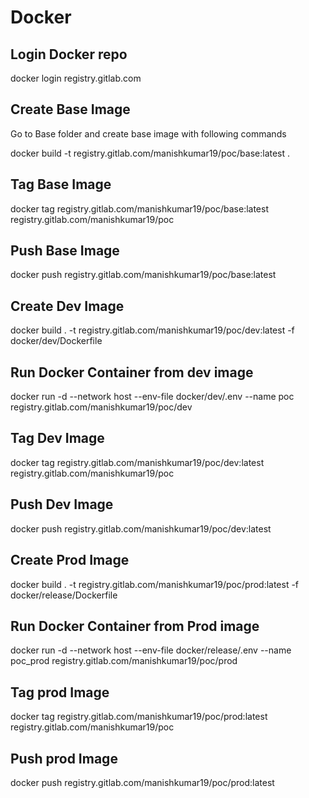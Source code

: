 # Docker

## Login Docker repo
docker login registry.gitlab.com

## Create Base Image

Go to Base folder and create base image with following commands

docker build -t registry.gitlab.com/manishkumar19/poc/base:latest .

## Tag Base Image
docker tag registry.gitlab.com/manishkumar19/poc/base:latest registry.gitlab.com/manishkumar19/poc

## Push Base Image
docker push registry.gitlab.com/manishkumar19/poc/base:latest



## Create Dev Image

docker build  . -t registry.gitlab.com/manishkumar19/poc/dev:latest -f docker/dev/Dockerfile


## Run Docker Container from dev image 

docker run -d --network host --env-file docker/dev/.env --name poc registry.gitlab.com/manishkumar19/poc/dev 

## Tag Dev Image
docker tag registry.gitlab.com/manishkumar19/poc/dev:latest registry.gitlab.com/manishkumar19/poc

## Push Dev Image
docker push registry.gitlab.com/manishkumar19/poc/dev:latest




## Create Prod Image

docker build  . -t registry.gitlab.com/manishkumar19/poc/prod:latest -f docker/release/Dockerfile


## Run Docker Container from Prod image 

docker run -d --network host --env-file docker/release/.env --name poc_prod registry.gitlab.com/manishkumar19/poc/prod 

## Tag prod Image
docker tag registry.gitlab.com/manishkumar19/poc/prod:latest registry.gitlab.com/manishkumar19/poc

## Push prod Image
docker push registry.gitlab.com/manishkumar19/poc/prod:latest



